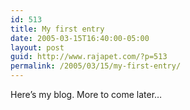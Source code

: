 ```yaml
---
id: 513
title: My first entry
date: 2005-03-15T16:40:00-05:00
layout: post
guid: http://www.rajapet.com/?p=513
permalink: /2005/03/15/my-first-entry/
---
```

Here&#8217;s my blog. More to come later&#8230;